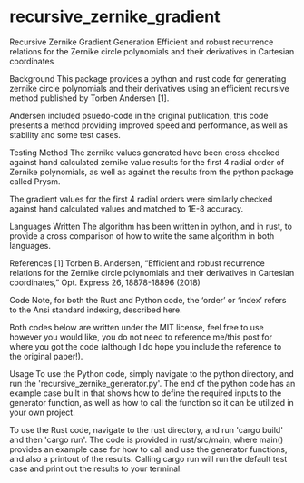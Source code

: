 # recursive_zernike_gradient
Recursive Zernike Gradient Generation
Efficient and robust recurrence relations for the Zernike circle polynomials and their derivatives in Cartesian coordinates

Background
This package provides a python and rust code for generating zernike circle polynomials and their derivatives using an efficient recursive method published by Torben Andersen [1].

Andersen included psuedo-code in the original publication, this code presents a method providing improved speed and performance, as well as stability and some test cases.

Testing Method
The zernike values generated have been cross checked against hand calculated zernike value results for the first 4 radial order of Zernike polynomials, as well as against the results from the python package called Prysm.

The gradient values for the first 4 radial orders were similarly checked against hand calculated values and matched to 1E-8 accuracy. 

Languages Written
The algorithm has been written in python, and in rust, to provide a cross comparison of how to write the same algorithm in both languages.

References
[1] Torben B. Andersen, “Efficient and robust recurrence relations for the Zernike circle polynomials and their derivatives in Cartesian coordinates,” Opt. Express 26, 18878-18896 (2018)

Code
Note, for both the Rust and Python code, the ‘order’ or ‘index’ refers to the Ansi standard indexing, described here.

Both codes below are written under the MIT license, feel free to use however you would like, you do not need to reference me/this post for where you got the code (although I do hope you include the reference to the original paper!).

Usage
To use the Python code, simply navigate to the python directory, and run the 'recursive_zernike_generator.py'. The end of the python code has an example case built in that shows how to define the required inputs to the generator function, as well as how to call the function so it can be utilized in your own project.

To use the Rust code, navigate to the rust directory, and run 'cargo build' and then 'cargo run'. The code is provided in rust/src/main, where main() provides an example case for how to call and use the generator functions, and also a printout of the results. Calling cargo run will run the default test case and print out the results to your terminal. 

